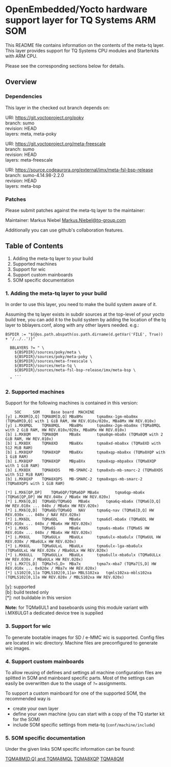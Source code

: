 # OpenEmbedded/Yocto hardware support layer for TQ Systems ARM SOM

This README file contains information on the contents of the meta-tq layer.
This layer provides support for TQ Systems CPU modules and Starterkits with
ARM CPU.

Please see the corresponding sections below for details.

## Overview

### Dependencies

This layer in the checked out branch depends on:

URI: https://git.yoctoproject.org/poky  
branch: sumo  
revision: HEAD  
layers: meta, meta-poky  

URI: https://git.yoctoproject.org/meta-freescale  
branch: sumo  
revision: HEAD  
layers: meta-freescale  

URI: https://source.codeaurora.org/external/imx/meta-fsl-bsp-release  
branch: sumo-4.14.98-2.2.0  
revision: HEAD  
layers: meta-bsp  

### Patches

Please submit patches against the meta-tq layer to the
maintainer:

Maintainer: Markus Niebel <Markus.Niebel@tq-group.com>

Additionally you can use github's collaboration features.

## Table of Contents

1. Adding the meta-tq layer to your build
2. Supported machines
3. Support for wic
4. Support custom mainboards
5. SOM specific documentation

### 1. Adding the meta-tq layer to your build

In order to use this layer, you need to make the build system aware of
it.

Assuming the tq layer exists in subdir sources at the top-level of your
yocto build tree, you can add it to the build system by adding the
location of the tq layer to bblayers.conf, along with any
other layers needed. e.g.:

```
BSPDIR := "${@os.path.abspath(os.path.dirname(d.getVar('FILE', True)) + '/../..')}"

  BBLAYERS ?= " \
    ${BSPDIR}/sources/poky/meta \
    ${BSPDIR}/sources/poky/meta-poky \
    ${BSPDIR}/sources/meta-freescale \
    ${BSPDIR}/sources/meta-tq \
    ${BSPDIR}/sources/meta-fsl-bsp-release/imx/meta-bsp \
    ...
  "
```

### 2. Supported machines

Support for the following machines is contained in this version:

```
	SOC		SOM		Base board	MACHINE
[y]	i.MX8M[D,Q]	TQMA8M[D,Q]	MBa8Mx		tqma8mx-1gm-mba8mx (TQMa8M[D,Q] with 1 GiB RAM, HW REV.010x/020x, MBa8Mx HW REV.010x)
[y]	i.MX8MQL	TQMA8MQL	MBa8Mx		tqma8mx-2gm-mba8mx (TQMa8MQL with 2 GiB RAM, HW REV.010x/020x, MBa8Mx HW REV.010x)
[b]	i.MX8QM		TQMA8QM		MBa8x		tqma8qm-mba8x (TQMa8QM with 2 GiB RAM, HW REV.010x)
[b]	i.MX8DX		TQMA8XD		MBa8Xx		tqma8xd-mba8xx (TQMa8XD with 512 MiB RAM)
[b]	i.MX8QXP	TQMA8XQP	MBa8Xx		tqma8xqp-mba8xx (TQMa8XQP with 1 GiB RAM)
[b]	i.MX8QXP	TQMA8XQP	MBpa8Xx		tqma8xqp-mbpa8xx (TQMa8XQP with 1 GiB RAM)
[b]	i.MX8DX		TQMA8XDS	MB-SMARC-2	tqma8xds-mb-smarc-2 (TQMa8XDS with 512 MiB RAM)
[b]	i.MX8QXP	TQMA8XQPS	MB-SMARC-2	tqma8xqps-mb-smarc-2 (TQMa8XQPS with 1 GiB RAM)

[*]	i.MX6[QP,DP]	TQMa6QP/TQMa6DP	MBa6x		tqma6qp-mba6x (TQMa6[QP,DP] HW REV.040x / MBa6x HW REV.020x)
[*]	i.MX6[Q,D]	TQMa6D/TQMa6Q	MBa6x		tqma6q-mba6x (TQMa6[D,Q] HW REV.010x ... 040x / MBa6x HW REV.020x)
[*]	i.MX6[Q,D]	TQMa6D/TQMa6Q	NAV		tqma6q-nav (TQMa6[D,Q] HW REV.030x ... 040x / NAV REV.020x)
[*]	i.MX6DL		TQMa6DL		MBa6x		tqma6dl-mba6x (TQMa6DL HW REV.010x ... 040x / MBa6x HW REV.020x)
[*]	i.MX6S		TQMa6S		MBa6x		tqma6s-mba6x (TQMa6S HW REV.010x ... 040x / MBa6x HW REV.020x)
[*]	i.MX6UL		TQMa6ULx	MBaULx		tqma6ulx-mba6ulx (TQMa6UL HW REV.030x / MBa6ULx HW REV.020x)
[*]	i.MX6UL		TQMa6ULxL	MBaULx		tqma6ulx-lga-mba6ulx (TQMa6ULxL HW REV.020x / MBa6ULx HW REV.020x)
[*]	i.MX6ULL	TQMa6ULLx	MBaULx		tqma6ullx-mba6ulx (TQMa6ULLx HW REV.030x / MBa6ULx HW REV.020x)
[*]	i.MX7[S,D]	TQMa7<S,D>	MBa7x		tqma7x-mba7 (TQMa7[S,D] HW REV.010x ... 0x020x / MBa7x HW REV.020x)
[*]	LS102[0,1]a	TQMLS102[0,1]a>	MBLS102xa	tqmls102xa-mbls102xa (TQMLS102[0,1]a HW REV.020x / MBLS102xa HW REV.020x)
```

\[y\]: supported  
\[b\]: build tested only  
\[\*\]: not buildable in this version  

**Note:** for TQMa6UL1 and baseboards using this module variant with i.MX6ULG1
          a dedicated device tree is supplied

### 3. Support for wic

To generate bootable images for SD / e-MMC wic is supported. Config files are
located in wic directory. Machine files are preconfigured to generate wic images.

### 4. Support custom mainboards

To allow reusing of defines and settings all machine configuration files are
splitted in SOM and mainboard specific parts. Most of the settings can easily
be overwritten due to the usage of `?=` assignments.

To support a custom mainboard for one of the supported SOM, the recommended way
is

* create your own layer
* define your own machine (you can start with a copy of the TQ starter kit for
  the SOM)
* include SOM specific settings from meta-tq (`conf/machine/include`)

### 5. SOM specific documentation

Under the given links SOM specific information can be found:

[TQMA8M\[D,Q\] and TQMA8MQL](doc/README.TQMa8Mx.md)
[TQMA8XQP](doc/README.TQMa8Xx.md)
[TQMA8QM](doc/README.TQMa8x.md)
